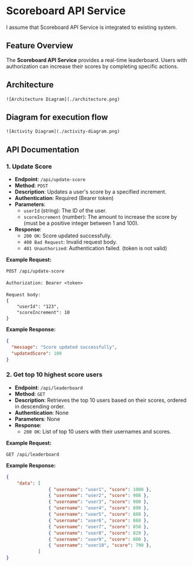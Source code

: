 # Scoreboard API Service

I assume that Scoreboard API Service is integrated to existing system.

## Feature Overview

The **Scoreboard API Service** provides a real-time leaderboard. Users with authorization can increase their scores by completing specific actions. 

## Architecture
    
    ![Architecture Diagram](./architecture.png)

## Diagram for execution flow

    ![Activity Diagram](./activity-diagram.png)

## API Documentation

### 1. Update Score

- **Endpoint**: `/api/update-score`
- **Method**: `POST`
- **Description**: Updates a user's score by a specified increment.
- **Authentication**: Required (Bearer token)
- **Parameters**:
  - `userId` (string): The ID of the user.
  - `scoreIncrement` (number): The amount to increase the score by (must be a positive integer between 1 and 100).
- **Response**:
  - `200 OK`: Score updated successfully.
  - `400 Bad Request`: Invalid request body.
  - `401 Unauthorized`: Authentication failed. (token is not valid)

**Example Request:**

    POST /api/update-score
    
    Authorization: Bearer <token>
    
    Request body:
    {
        "userId": "123",
        "scoreIncrement": 10
    }


**Example Response:**

```json
{
  "message": "Score updated successfully",
  "updatedScore": 100
}
```

### 2. Get top 10 highest score users

- **Endpoint**: `/api/leaderboard`
- **Method**: `GET`
- **Description**: Retrieves the top 10 users based on their scores, ordered in descending order.
- **Authentication**: None
- **Parameters**: None
- **Response**:
  - `200 OK`: List of top 10 users with their usernames and scores.

**Example Request:**

    GET /api/leaderboard

**Example Response:**

```json
{
    "data": [
                { "username": "user1", "score": 1000 },
                { "username": "user2", "score": 908 },
                { "username": "user3", "score": 900 },
                { "username": "user4", "score": 890 },
                { "username": "user5", "score": 888 },
                { "username": "user6", "score": 868 },
                { "username": "user7", "score": 850 },
                { "username": "user8", "score": 829 },
                { "username": "user9", "score": 800 },
                { "username": "user10", "score": 790 },
            ]
}
```

    